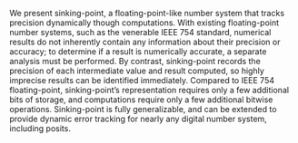We present sinking-point, a floating-point-like number system that tracks
precision dynamically though computations. With existing floating-point number
systems, such as the venerable IEEE 754 standard, numerical results do not
inherently contain any information about their precision or accuracy; to
determine if a result is numerically accurate, a separate analysis must be
performed. By contrast, sinking-point records the precision of each
intermediate value and result computed, so highly imprecise results can be
identified immediately. Compared to IEEE 754 floating-point, sinking-point’s
representation requires only a few additional bits of storage, and
computations require only a few additional bitwise operations. Sinking-point
is fully generalizable, and can be extended to provide dynamic error tracking
for nearly any digital number system, including posits.
